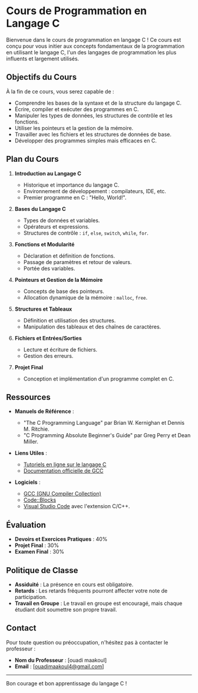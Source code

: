 # Cours de Programmation en Langage C

Bienvenue dans le cours de programmation en langage C ! Ce cours est conçu pour vous initier aux concepts fondamentaux de la programmation en utilisant le langage C, l'un des langages de programmation les plus influents et largement utilisés.

## Objectifs du Cours

À la fin de ce cours, vous serez capable de :

- Comprendre les bases de la syntaxe et de la structure du langage C.
- Écrire, compiler et exécuter des programmes en C.
- Manipuler les types de données, les structures de contrôle et les fonctions.
- Utiliser les pointeurs et la gestion de la mémoire.
- Travailler avec les fichiers et les structures de données de base.
- Développer des programmes simples mais efficaces en C.

## Plan du Cours

1. **Introduction au Langage C**
   - Historique et importance du langage C.
   - Environnement de développement : compilateurs, IDE, etc.
   - Premier programme en C : "Hello, World!".

2. **Bases du Langage C**
   - Types de données et variables.
   - Opérateurs et expressions.
   - Structures de contrôle : `if`, `else`, `switch`, `while`, `for`.

3. **Fonctions et Modularité**
   - Déclaration et définition de fonctions.
   - Passage de paramètres et retour de valeurs.
   - Portée des variables.

4. **Pointeurs et Gestion de la Mémoire**
   - Concepts de base des pointeurs.
   - Allocation dynamique de la mémoire : `malloc`, `free`.

5. **Structures et Tableaux**
   - Définition et utilisation des structures.
   - Manipulation des tableaux et des chaînes de caractères.

6. **Fichiers et Entrées/Sorties**
   - Lecture et écriture de fichiers.
   - Gestion des erreurs.

7. **Projet Final**
   - Conception et implémentation d'un programme complet en C.

## Ressources

- **Manuels de Référence** :
  - "The C Programming Language" par Brian W. Kernighan et Dennis M. Ritchie.
  - "C Programming Absolute Beginner's Guide" par Greg Perry et Dean Miller.

- **Liens Utiles** :
  - [Tutoriels en ligne sur le langage C](https://www.learn-c.org/)
  - [Documentation officielle de GCC](https://gcc.gnu.org/onlinedocs/)

- **Logiciels** :
  - [GCC (GNU Compiler Collection)](https://gcc.gnu.org/)
  - [Code::Blocks](http://www.codeblocks.org/)
  - [Visual Studio Code](https://code.visualstudio.com/) avec l'extension C/C++.

## Évaluation

- **Devoirs et Exercices Pratiques** : 40%
- **Projet Final** : 30%
- **Examen Final** : 30%

## Politique de Classe

- **Assiduité** : La présence en cours est obligatoire.
- **Retards** : Les retards fréquents pourront affecter votre note de participation.
- **Travail en Groupe** : Le travail en groupe est encouragé, mais chaque étudiant doit soumettre son propre travail.

## Contact

Pour toute question ou préoccupation, n'hésitez pas à contacter le professeur :

- **Nom du Professeur** : [ouadi maakoul]
- **Email** : [ouadimaakoul4@gmail.com]

---

Bon courage et bon apprentissage du langage C !

